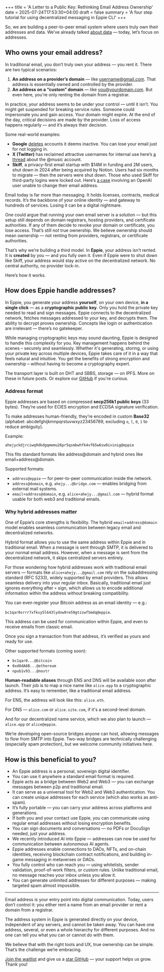 +++
title = 'A Letter to a Public Key: Rethinking Email Address Ownership'
date = 2025-07-24T17:53:30+04:00
draft = false
summary = 'A four step tutorial for using decentralized messaging in Eppie CLI'
+++

So, we are building a peer-to-peer email system where users truly own their addresses and data. We’ve already talked [about data](https://hackernoon.com/privacy-is-medieval?ref=hackernoon.com) — today, let’s focus on addresses.

## Who owns your email address?

In traditional email, you don’t truly own your address — you rent it. There are two typical scenarios:

1. **An address on a provider’s domain** — like username@gmail.com. That address is essentially owned and controlled by the provider.
2. **An address on a “custom” domain** — like you@yourdomain.com. But even here, you're only renting the domain from a registrar.

In practice, your address seems to be under your control — until it isn’t. You might get suspended for breaking service rules. Someone could impersonate you and gain access. Your domain might expire. At the end of the day, critical decisions are made by the provider. Loss of access happens regularly — and it’s always their decision.

Some real-world examples:

- **Google** [deletes](https://support.google.com/accounts/answer/12418290?hl=en) accounts it deems inactive. You can lose your email just for not logging in.
- **X (Twitter)** has reclaimed attractive usernames for internal use here’s [a thread](https://x.com/jeremyvaught/status/1687223289482035200) about the @music account.
- **Skiff**, a privacy-first email startup with $14M in funding and 2M users, shut down in 2024 after being acquired by Notion. Users had six months to migrate — then the servers were shut down. Those who used Skiff for third-party logins were locked out. Here’s [a case](https://community.openai.com/t/changing-email-address-as-skiff-will-be-shut-down/622478) involving an OpenAI user unable to change their email address.

Email today is far more than messaging. It holds licenses, contracts, medical records. It’s the backbone of your online identity — and gateway to hundreds of services. Losing it can be a digital nightmare.

One could argue that running your own email server is a solution — but this setup still depends on domain registrars, hosting providers, and certificate authorities. If any of them decide to revoke your domain or certificate, you lose access. That’s still not true ownership. We believe ownership should mean ownership — not renting from providers, registrars, or certificate authorities.

That’s why we’re building a third model. In **Eppie**, your address isn’t rented. It is **created** by you — and you fully own it. Even if Eppie were to shut down like Skiff, your address would stay active on the decentralized network. No central authority, no provider lock-in.

Here’s how it works.

## How does Eppie handle addresses?

In Eppie, you generate your address **yourself**, on your own device, **in a single click** — as a **cryptographic public key**. Only you hold the private key needed to read and sign messages. Eppie connects to the decentralized network, fetches messages addressed to your key, and decrypts them. The ability to decrypt proves ownership. Concepts like login or authentication are irrelevant — there’s no gatekeeper.

While managing cryptographic keys may sound daunting, Eppie is designed to handle this complexity for you. Key management happens behind the scenes – securely and seamlessly. Whether it's generating, storing, or using your private key across multiple devices, Eppie takes care of it in a way that feels natural and intuitive. You get the benefits of strong encryption and ownership – without having to become a cryptography expert.

The transport layer is built on DHT and SBBS, storage — on IPFS. More on these in future posts. Or explore our [GitHub](https://github.com/Eppie-io/) if you're curious.

### Address format

Eppie addresses are based on compressed **secp256k1 public keys** (33 bytes). They’re used for ECIES encryption and ECDSA signature verification.

To make addresses human-friendly, they’re encoded in custom **Base32** (alphabet: abcdefghijkmnpqrstuvwxyz23456789, excluding `o`, `l`, `0`, `1` to reduce ambiguity).

Example:

`ahejyckdjrciwq9dkdgqmemu26pr5qsmbwhfk4vf65w6sw9ivinig@eppie`

This fits standard formats like address@domain and hybrid ones like email+address@domain.

Supported formats:

- `address@eppie` — for peer-to-peer communication inside the network.
- `address@domain`, e.g. `ahejy...@bridge.com` — enables bridging from external mail systems.
- `email+address@domain`, e.g. `alice+ahejy...@gmail.com` — hybrid format usable for both web3 and traditional emails.

### Why hybrid addresses matter

One of Eppie’s core strengths is flexibility. The hybrid `email+address@domain` model enables seamless communication between legacy email and decentralized networks.

Hybrid format allows you to use the same address within Eppie and in traditional email. When a message is sent through SMTP, it is delivered to your normal email address. However, when a message is sent from the decentralized network, it skips centralized servers entirely.

For those wondering how hybrid addresses work with traditional email servers — formats like `alice+ahejy...@gmail.com` rely on the subaddressing standard (RFC 5233), widely supported by email providers. This allows seamless delivery into your regular inbox. Basically, traditional email just ignores everything after `+` sign, which allows us to encode additional information within the address without breaking compatibility.

You can even register your Bitcoin address as an email identity — e.g.: 

`bc1qar0srrr7xfkvy5l643lydnw9re59gtzzwf5mdq@eppie`. 

This address can be used for communication within Eppie, and even to receive emails from classic email.

Once you sign a transaction from that address, it’s verified as yours and ready for use.

Other supported formats (coming soon):

- `bc1qar0...@bitcoin`
- `0xd8dA6B...@ethereum`
- `npub1v93...@nostr`

**Human-readable aliases** through ENS and DNS will be available soon after launch. Their job is to map a nice name like `alice.epp` to a cryptographic address. It’s easy to remember, like a traditional email address.

For ENS, the address will look like this: `alice.eth`.

For DNS — `alice.com` or `alice.site.com`, if it's a second-level domain.

And for our decentralized name service, which we also plan to launch — `alice.epp` or `alice@eppie`.

We’re developing open-source bridges anyone can host, allowing messages to flow from SMTP into Eppie. Two-way bridges are technically challenging (especially spam protection), but we welcome community initiatives here.

## How is this beneficial to you?

- An Eppie address is a personal, sovereign digital identifier.
- You can use it anywhere a standard email format is required.
- Eppie acts as a bridge between Web2 and Web3 — you can exchange messages between p2p and traditional email.
- It can serve as a universal tool for Web2 and Web3 authentication. You can create unique addresses for each service (which also works as anti-spam).
- It’s fully portable — you can carry your address across platforms and generations.
- If both you and your contact use Eppie, you can communicate using regular email addresses without losing encryption benefits.
- You can sign documents and conversations — no PDFs or DocuSign needed, just your address.
- We recently introduced AI into Eppie — addresses can now be used for communication between autonomous AI agents.
- Eppie addresses enable connections to DAOs, NFTs, and on-chain identities, receiving blockchain contract notifications, and building in-game messaging in metaverses or DAOs.
- You fully control who can reach     you — using whitelists, sender validation, proof-of-work filters, or     custom rules. Unlike traditional email, no message reaches your inbox     unless you allow it. 
- You can generate unlimited     addresses for different purposes — making targeted spam almost impossible.

***

Email address is your entry point into digital communication. Today, users don’t control it: you either rent a name from an email provider or rent a domain from a registrar.

The address system in Eppie is generated directly on your device, independent of any servers, and cannot be taken away. You can have one address, several, or even a whole hierarchy for different purposes. And no one can tell you what you can or cannot do with them.

We believe that with the right tools and UX, true ownership can be simple. That’s the challenge we’re embracing.

[Join the waitlist](https://eppie.io/?ref=hackernoon.com) and give us a [star GitHub](https://github.com/Eppie-io/Eppie-App?ref=hackernoon.com) — your support helps us grow. Thank you!